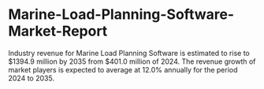 # Marine-Load-Planning-Software-Market-Report
Industry revenue for Marine Load Planning Software is estimated to rise to $1394.9 million by 2035 from $401.0 million of 2024. The revenue growth of market players is expected to average at 12.0% annually for the period 2024 to 2035.
